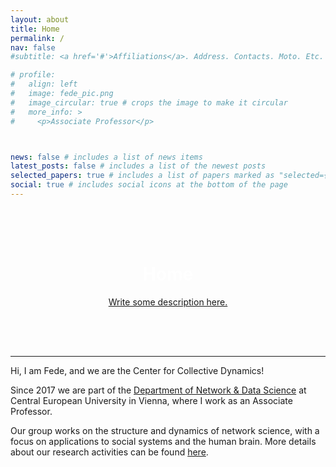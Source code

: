 ```yaml
---
layout: about
title: Home
permalink: /
nav: false
#subtitle: <a href='#'>Affiliations</a>. Address. Contacts. Moto. Etc.

# profile:
#   align: left
#   image: fede_pic.png
#   image_circular: true # crops the image to make it circular
#   more_info: >
#     <p>Associate Professor</p>



news: false # includes a list of news items
latest_posts: false # includes a list of the newest posts
selected_papers: true # includes a list of papers marked as "selected={true}"
social: true # includes social icons at the bottom of the page
---
```


<style>
  .full-width-banner {
    margin: 0 auto;
    padding: 0;
    width: 100vw;
    position: relative;
    left: 50%;
    right: 50%;
    margin-left: -50vw;
    margin-right: -50vw;
    background-image: url('assets/img/Etna.jpg');
    background-size: cover;
    background-position: center;
    color: white;
    text-align: center;
    padding: 50px 0;
  }
</style>

<div class="full-width-banner">
  <h1>Home</h1>
  <p><a href="#">Write some description here.</a></p>
</div>

---


Hi, I am Fede, and we are the Center for Collective Dynamics!

Since 2017 we are part of the [Department of Network & Data Science](https://networkdatascience.ceu.edu/) at Central European University in Vienna, where I work as an Associate Professor.

Our group works on the structure and dynamics of network science, with a focus on applications to social systems and the human brain. More details about our research activities can be found [here](https://fedebattiston.github.io/projects/).